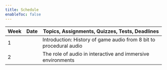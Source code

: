 ```yaml
---
title: Schedule
enableToc: false
---
```


| Week | Date | Topics, Assignments, Quizzes, Tests, Deadlines                     |
| ---- | ---- | ------------------------------------------------------------------ |
| 1    |      | Introduction: History of game audio from 8 bit to procedural audio |
| 2    |      | The role of audio in interactive and immersive environments        |
<!-- 2		The role of audio in interactive and immersive environments
3		Introduction to the Unity game engine 
Assignment: Create three shapes and stack them on top of each other
4		Unity Audio Engine and Spatial Audio 
Assignment: Add sounds to an example project
5		Sound design for games
6		Intro to C# and Audio Scripting
7		Common Scenarios for implementing audio: ambiences, loops, footsteps, collisions etc. 
8		Introduction to spatial audio and spatial audio psychoacoustics: the theory behind immersive audio
9		Environmental Modeling: reverberation, distance, occlusion, obstruction, exclusion
10		Introduction to FMOD
11		Adaptive mixing
12		Audio Data Reduction
13		Final project prep and flex time 
Add sound to a prefab environment ex: https://assetstore.unity.com/packages/3d/environments/sci-fi/destroyed-city-free-6459

14		
15		
16		 -->
